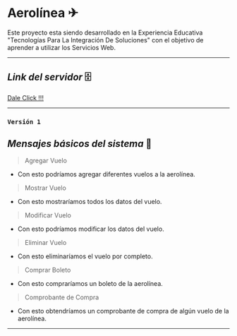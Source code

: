 # **Aerolínea** ✈
Este proyecto esta siendo desarrollado en la Experiencia Educativa "Tecnologías Para La Integración De Soluciones" con el objetivo de aprender a utilizar los Servicios Web.

------

## *Link del servidor* 🗄

[Dale Click !!!](http://3.86.69.101:8080/ws/Aerolinea.wsdl)

------

### `Versión 1`

## *Mensajes básicos del sistema* 📩

> Agregar Vuelo

- Con esto podríamos agregar diferentes vuelos a la aerolínea.

> Mostrar Vuelo

- Con esto mostraríamos todos los datos del vuelo.

> Modificar Vuelo

- Con esto podríamos modificar los datos del vuelo.

> Eliminar Vuelo

- Con esto eliminaríamos el vuelo por completo.

> Comprar Boleto

- Con esto compraríamos un boleto de la aerolínea.

> Comprobante de Compra

- Con esto obtendríamos un comprobante de compra de algún vuelo de la aerolínea.

------
